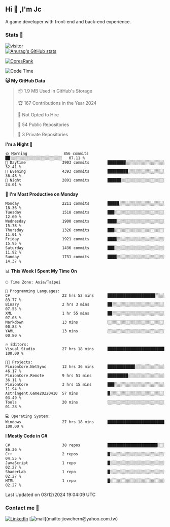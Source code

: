 ## Hi 👋 ,I'm Jc  

A game developer with front-end and back-end experience.  

### Stats  📝
[![visitor](https://visitor-badge.glitch.me/badge?page_id=jiowchern.jiowchern&style=flat-square&color=0088cc)](https://visitor-badge.glitch.me/badge?page_id=jiowchern.jiowchern&style=flat-square&color=0088cc)  
[![Anurag's GitHub stats](https://github-readme-stats.vercel.app/api?username=jiowchern&count_private=true&&show_icons=true)](https://github.com/anuraghazra/github-readme-stats)  
<!-- [![trophy](https://github-profile-trophy.vercel.app/?username=jiowchern)](https://github.com/ryo-ma/github-profile-trophy)   -->
[![CoresRank](https://cr-ss-service.azurewebsites.net/api/ScreenShot?widget=summary&username=jiowchern)](https://cr-ss-service.azurewebsites.net/api/ScreenShot?widget=summary&username=jiowchern)


<!--START_SECTION:waka-->
![Code Time](http://img.shields.io/badge/Code%20Time-1%2C313%20hrs%2028%20mins-blue)

**🐱 My GitHub Data** 

> 📦 1.9 MB Used in GitHub's Storage 
 > 
> 🏆 167 Contributions in the Year 2024
 > 
> 🚫 Not Opted to Hire
 > 
> 📜 54 Public Repositories 
 > 
> 🔑 3 Private Repositories 
 > 
**I'm a Night 🦉** 

```text
🌞 Morning                856 commits         ██░░░░░░░░░░░░░░░░░░░░░░░   07.11 % 
🌆 Daytime                3903 commits        ████████░░░░░░░░░░░░░░░░░   32.41 % 
🌃 Evening                4393 commits        █████████░░░░░░░░░░░░░░░░   36.48 % 
🌙 Night                  2891 commits        ██████░░░░░░░░░░░░░░░░░░░   24.01 % 
```
📅 **I'm Most Productive on Monday** 

```text
Monday                   2211 commits        █████░░░░░░░░░░░░░░░░░░░░   18.36 % 
Tuesday                  1518 commits        ███░░░░░░░░░░░░░░░░░░░░░░   12.60 % 
Wednesday                1900 commits        ████░░░░░░░░░░░░░░░░░░░░░   15.78 % 
Thursday                 1326 commits        ███░░░░░░░░░░░░░░░░░░░░░░   11.01 % 
Friday                   1921 commits        ████░░░░░░░░░░░░░░░░░░░░░   15.95 % 
Saturday                 1436 commits        ███░░░░░░░░░░░░░░░░░░░░░░   11.92 % 
Sunday                   1731 commits        ████░░░░░░░░░░░░░░░░░░░░░   14.37 % 
```


📊 **This Week I Spent My Time On** 

```text
🕑︎ Time Zone: Asia/Taipei

💬 Programming Languages: 
C#                       22 hrs 52 mins      █████████████████████░░░░   83.77 % 
Binary                   2 hrs 3 mins        ██░░░░░░░░░░░░░░░░░░░░░░░   07.55 % 
XML                      1 hr 55 mins        ██░░░░░░░░░░░░░░░░░░░░░░░   07.03 % 
Markdown                 13 mins             ░░░░░░░░░░░░░░░░░░░░░░░░░   00.83 % 
YAML                     13 mins             ░░░░░░░░░░░░░░░░░░░░░░░░░   00.80 % 

🔥 Editors: 
Visual Studio            27 hrs 18 mins      █████████████████████████   100.00 % 

🐱‍💻 Projects: 
PinionCore.NetSync       12 hrs 36 mins      ████████████░░░░░░░░░░░░░   46.17 % 
PinionCore.Remote        9 hrs 51 mins       █████████░░░░░░░░░░░░░░░░   36.11 % 
PinionCore               3 hrs 15 mins       ███░░░░░░░░░░░░░░░░░░░░░░   11.94 % 
Astringent.Game20220410  57 mins             █░░░░░░░░░░░░░░░░░░░░░░░░   03.49 % 
Tools                    20 mins             ░░░░░░░░░░░░░░░░░░░░░░░░░   01.28 % 

💻 Operating System: 
Windows                  27 hrs 18 mins      █████████████████████████   100.00 % 
```

**I Mostly Code in C#** 

```text
C#                       38 repos            ██████████████████████░░░   86.36 % 
C++                      2 repos             █░░░░░░░░░░░░░░░░░░░░░░░░   04.55 % 
JavaScript               1 repo              █░░░░░░░░░░░░░░░░░░░░░░░░   02.27 % 
ShaderLab                1 repo              █░░░░░░░░░░░░░░░░░░░░░░░░   02.27 % 
HTML                     1 repo              █░░░░░░░░░░░░░░░░░░░░░░░░   02.27 % 
```




 Last Updated on 03/12/2024 19:04:09 UTC
<!--END_SECTION:waka-->



### Contact me 💬
[![LinkedIn](https://img.shields.io/badge/-JiowchernChen-0077B5?style==flat-square&logo=LinkedIn&logoColor=white)](https://www.linkedin.com/in/jiowchern-chen-4aaa90b7/) [![mail](https://img.shields.io/badge/-jiowchern%40yahoo.com.tw-blueviolet?style=flat-square&logo=yahoo!)](mailto:jiowchern@yahoo.com.tw)    

<!-- [![Linkedin Badge](https://img.shields.io/badge/-LinkedIn-blue?style=flat-square&logo=Linkedin&logoColor=white&link=https://www.linkedin.com/in/jiowchern-chen-4aaa90b7/)](https://www.linkedin.com/in/jiowchern-chen-4aaa90b7/) -->


<!--
**jiowchern/jiowchern** is a ✨ _special_ ✨ repository because its `README.md` (this file) appears on your GitHub profile.

Here are some ideas to get you started:

- 🔭 I’m currently working on ...
- 🌱 I’m currently learning ...
- 👯 I’m looking to collaborate on ...
- 🤔 I’m looking for help with ...
- 💬 Ask me about ...
- 📫 How to reach me: ...
- 😄 Pronouns: ...
- ⚡ Fun fact: ...
-->
